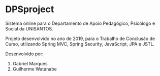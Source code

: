 # DPSproject
Sistema online para o Departamento de Apoio Pedagógico, Psicólogo e Social da UNISANTOS.

Projeto desenvolvido no ano de 2019, para o Trabalho de Conclusão de Curso, utilizando Spring MVC, Spring Security, JavaScript, JPA e JSTL.

Desenvolvido por:
 1. Gabriel Marques
 2. Guilherme Watanabe
